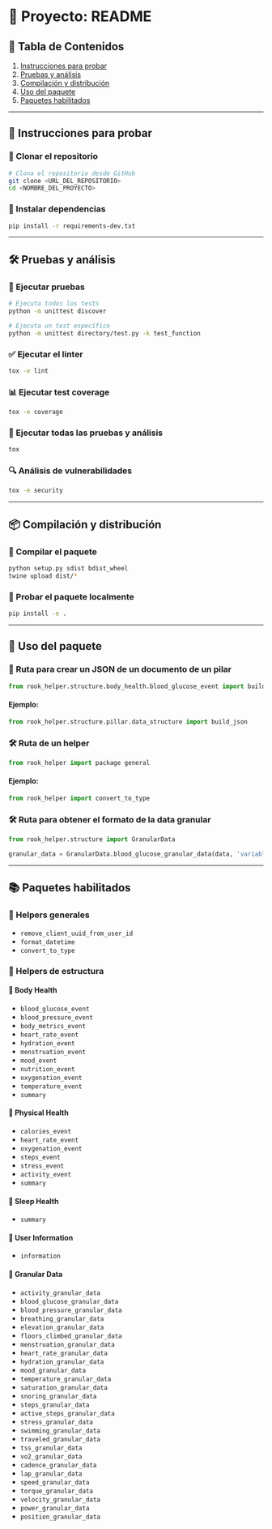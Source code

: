 # 📌 Proyecto: README

## 📖 Tabla de Contenidos
1. [Instrucciones para probar](#instrucciones-para-probar)
2. [Pruebas y análisis](#pruebas-y-análisis)
3. [Compilación y distribución](#compilación-y-distribución)
4. [Uso del paquete](#uso-del-paquete)
5. [Paquetes habilitados](#paquetes-habilitados)

---

## 🚀 Instrucciones para probar

### 🔹 Clonar el repositorio
```bash
# Clona el repositorio desde GitHub
git clone <URL_DEL_REPOSITORIO>
cd <NOMBRE_DEL_PROYECTO>
```

### 🔹 Instalar dependencias
```bash
pip install -r requirements-dev.txt
```

---

## 🛠 Pruebas y análisis

### 🧪 Ejecutar pruebas
```bash
# Ejecuta todos los tests
python -m unittest discover

# Ejecuta un test específico
python -m unittest directory/test.py -k test_function
```

### ✅ Ejecutar el linter
```bash
tox -e lint
```

### 📊 Ejecutar test coverage
```bash
tox -e coverage
```

### 🔄 Ejecutar todas las pruebas y análisis
```bash
tox
```

### 🔍 Análisis de vulnerabilidades
```bash
tox -e security
```

---

## 📦 Compilación y distribución

### 🔹 Compilar el paquete
```bash
python setup.py sdist bdist_wheel
twine upload dist/*
```

### 🔹 Probar el paquete localmente
```bash
pip install -e .
```

---

## 📌 Uso del paquete

### 📂 Ruta para crear un JSON de un documento de un pilar
```python
from rook_helper.structure.body_health.blood_glucose_event import build_json
```

#### Ejemplo:
```python
from rook_helper.structure.pillar.data_structure import build_json
```

### 🛠 Ruta de un helper
```python
from rook_helper import package general
```

#### Ejemplo:
```python
from rook_helper import convert_to_type
```

### 🛠 Ruta para obtener el formato de la data granular
```python
from rook_helper.structure import GranularData

granular_data = GranularData.blood_glucose_granular_data(data, 'variable de extracción')

```

---

## 📚 Paquetes habilitados

### 🔹 Helpers generales
- `remove_client_uuid_from_user_id`
- `format_datetime`
- `convert_to_type`

### 🔹 Helpers de estructura

#### 🏥 Body Health
- `blood_glucose_event`
- `blood_pressure_event`
- `body_metrics_event`
- `heart_rate_event`
- `hydration_event`
- `menstruation_event`
- `mood_event`
- `nutrition_event`
- `oxygenation_event`
- `temperature_event`
- `summary`

#### 🏃 Physical Health
- `calories_event`
- `heart_rate_event`
- `oxygenation_event`
- `steps_event`
- `stress_event`
- `activity_event`
- `summary`

#### 🌙 Sleep Health
- `summary`

#### 👤 User Information
- `information`

#### 👤 Granular Data
- `activity_granular_data`
- `blood_glucose_granular_data`
- `blood_pressure_granular_data`
- `breathing_granular_data`
- `elevation_granular_data`
- `floors_climbed_granular_data`
- `menstruation_granular_data`
- `heart_rate_granular_data`
- `hydration_granular_data`
- `mood_granular_data`
- `temperature_granular_data`
- `saturation_granular_data`
- `snoring_granular_data`
- `steps_granular_data`
- `active_steps_granular_data`
- `stress_granular_data`
- `swimming_granular_data`
- `traveled_granular_data`
- `tss_granular_data`
- `vo2_granular_data`
- `cadence_granular_data`
- `lap_granular_data`
- `speed_granular_data`
- `torque_granular_data`
- `velocity_granular_data`
- `power_granular_data`
- `position_granular_data`